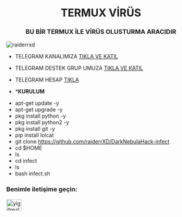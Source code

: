 <h1 align="center">TERMUX VİRÜS</h1>
<h3 align="center">BU BİR TERMUX İLE VİRÜS OLUSTURMA ARACIDIR</h3>

<p align="left"> <img src="https://komarev.com/ghpvc/?username=raiderrxd&label=Profile%20views&color=0e75b6&style=flat" alt="raiderrxd" /> </p>

- TELEGRAM KANALIMIZA [TIKLA VE KATIL](https://t.me/darknebulahack)

- TELEGRAM DESTEK GRUP UMUZA [TIKLA VE KATIL](https://t.me/darknebulahackchat)

- TELEGRAM HESAP [TIKLA](https://t.me/yigitreal)

- ***KURULUM**
* apt-get update -y
* apt-get upgrade -y
* pkg install python -y
* pkg install python2 -y
* pkg install git -y
* pip install lolcat
* git clone https://github.com/raiderrXD/DarkNebulaHack-infect
* cd $HOME
* ls
* cd infect
* ls
* bash infect.sh

<h3 align="left">Benimle iletişime geçin:</h3>
<p align="left">
<a href="https://instagram.com/yigitreal" target="blank"><img align="center" src="https://raw.githubusercontent.com/rahuldkjain/github-profile-readme-generator/master/src/images/icons/Social/instagram.svg" alt="yigitreal" height="30" width="40" /></a>
</p>
